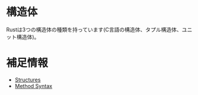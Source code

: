 # 構造体

Rustは3つの構造体の種類を持っています(C言語の構造体、タプル構造体、ユニット構造体)。

# 補足情報

- [Structures](https://doc.rust-jp.rs/book-ja/ch05-01-defining-structs.html)
- [Method Syntax](https://doc.rust-jp.rs/book-ja/ch05-03-method-syntax.html)
